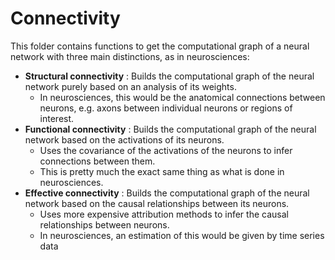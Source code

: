 # Connectivity

This folder contains functions to get the computational graph of a neural network with three main distinctions, as in neurosciences:
- **Structural connectivity** : Builds the computational graph of the neural network purely based on an analysis of its weights.
    - In neurosciences, this would be the anatomical connections between neurons, e.g. axons between individual neurons or regions of interest.
- **Functional connectivity** : Builds the computational graph of the neural network based on the activations of its neurons.
    - Uses the covariance of the activations of the neurons to infer connections between them.
    - This is pretty much the exact same thing as what is done in neurosciences.
- **Effective connectivity** : Builds the computational graph of the neural network based on the causal relationships between its neurons.
    - Uses more expensive attribution methods to infer the causal relationships between neurons.
    - In neurosciences, an estimation of this would be given by time series data